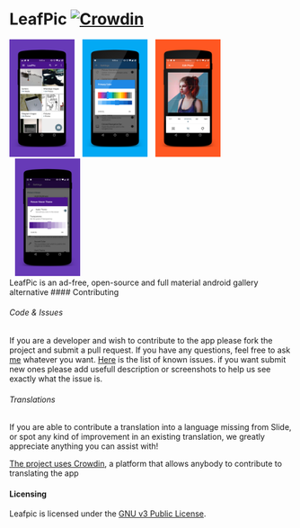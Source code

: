 # LeafPic [![Crowdin](https://d322cqt584bo4o.cloudfront.net/leafpic/localized.svg)](https://crowdin.com/project/leafpic)
<!--<img src="app/src/main/res/mipmap-xxhdpi/ic_launcher.png" align="left" > </br></br></br></br>-->

<div style="dispaly:flex;" >

<img  src="screenshots/screener_20160406(21:53:53).png" width="23%" >
<img style="margin-left:10px;"  src="screenshots/screener_20160406(22:00:03).png" width="23%" >
<img style="margin-left:10px;" src="screenshots/asd.png" width="23%" >
<img style="margin-left:10px;" src="screenshots/screener_20160406(21:54:29).png" width="23%" >

</div>
LeafPic is an ad-free, open-source and full material android gallery alternative
#### Contributing

###### Code & Issues
If you are a developer and wish to contribute to the app please fork the project
and submit a pull request.
If you have any questions, feel free to ask [me](mailto:dnld.sht@gmail.com) whatever you want.
[Here](https://github.com/DNLDsht/LeafPic/issues) is the list of known issues.
if you want submit new ones please add usefull description or screenshots to help us see exactly what the
issue is.

###### Translations
If you are able to contribute a translation into a language missing from Slide,
or spot any kind of improvement in an existing translation, we greatly
appreciate anything you can assist with!

[The project uses Crowdin](https://crowdin.com/project/leafpic), a platform that allows anybody to contribute to translating the app

#### Licensing
Leafpic is licensed under the [GNU v3 Public License](https://github.com/DNLDsht/LeafPic/blob/master/LICENSE).


